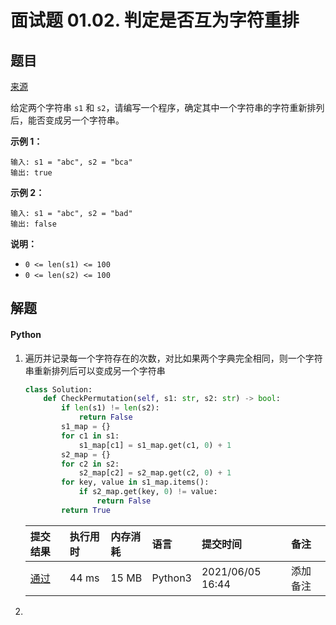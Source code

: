 # 面试题 01.02. 判定是否互为字符重排

## 题目

[来源](https://leetcode-cn.com/problems/check-permutation-lcci/)

给定两个字符串 `s1` 和 `s2`，请编写一个程序，确定其中一个字符串的字符重新排列后，能否变成另一个字符串。

**示例 1：**

```
输入: s1 = "abc", s2 = "bca"
输出: true 
```

**示例 2：**

```
输入: s1 = "abc", s2 = "bad"
输出: false
```

**说明：**

- `0 <= len(s1) <= 100`
- `0 <= len(s2) <= 100`

## 解题

#### Python

1. 遍历并记录每一个字符存在的次数，对比如果两个字典完全相同，则一个字符串重新排列后可以变成另一个字符串

   ```python
   class Solution:
       def CheckPermutation(self, s1: str, s2: str) -> bool:
           if len(s1) != len(s2):
               return False
           s1_map = {}
           for c1 in s1:
               s1_map[c1] = s1_map.get(c1, 0) + 1
           s2_map = {}
           for c2 in s2:
               s2_map[c2] = s2_map.get(c2, 0) + 1
           for key, value in s1_map.items():
               if s2_map.get(key, 0) != value:
                   return False
           return True
   ```

   | 提交结果                                                     | 执行用时 | 内存消耗 | 语言    | 提交时间         | 备注     |
   | :----------------------------------------------------------- | :------- | :------- | :------ | :--------------- | :------- |
   | [通过](https://leetcode-cn.com/submissions/detail/184187736/) | 44 ms    | 15 MB    | Python3 | 2021/06/05 16:44 | 添加备注 |

2. 